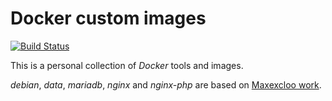# Docker custom images

[![Build Status](https://travis-ci.org/ambroisemaupate/docker.svg?branch=master)](https://travis-ci.org/ambroisemaupate/docker)

This is a personal collection of *Docker* tools and images.

*debian*, *data*, *mariadb*, *nginx* and *nginx-php* are based on [Maxexcloo work](https://github.com/maxexcloo/Docker).

